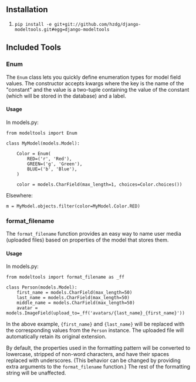 Installation
------------

1. `pip install -e git+git://github.com/hzdg/django-modeltools.git#egg=django-modeltools`


Included Tools
-----


### Enum

The `Enum` class lets you quickly define enumeration types for model field values. The constructor accepts kwargs where the key is the name of the "constant" and the value is a two-tuple containing the value of the constant (which will be stored in the database) and a label.

#### Usage

In models.py:

	from modeltools import Enum
	
	class MyModel(models.Model):
    
	    Color = Enum(
	        RED=('r', 'Red'),
	        GREEN=('g', 'Green'),
	        BLUE=('b', 'Blue'),
	    )

	    color = models.CharField(max_length=1, choices=Color.choices())

Elsewhere:

	m = MyModel.objects.filter(color=MyModel.Color.RED)


### format_filename

The `format_filename` function provides an easy way to name user media (uploaded files) based on properties of the model that stores them.

#### Usage

In models.py:

	from modeltools import format_filename as _ff
	
	class Person(models.Model):
		first_name = models.CharField(max_length=50)
		last_name = models.CharField(max_length=50)
		middle_name = models.CharField(max_length=50)
		avatar = models.ImageField(upload_to=_ff('avatars/{last_name}_{first_name}'))

In the above example, `{first_name}` and `{last_name}` will be replaced with the corresponding values from the `Person` instance. The uploaded file will automatically retain its original extension.

By default, the properties used in the formatting pattern will be converted to lowercase, stripped of non-word characters, and have their spaces replaced with underscores. (This behavior can be changed by providing extra arguments to the `format_filename` function.) The rest of the formatting string will be unaffected.
